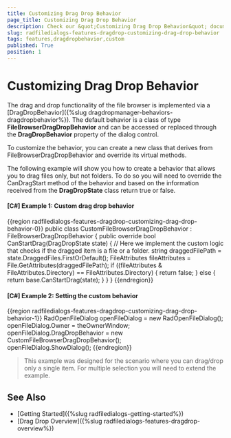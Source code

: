 ```yaml
---
title: Customizing Drag Drop Behavior
page_title: Customizing Drag Drop Behavior
description: Check our &quot;Customizing Drag Drop Behavior&quot; documentation article for the RadFileDialogs WPF control.
slug: radfiledialogs-features-dragdrop-customizing-drag-drop-behavior
tags: features,dragdropbehavior,custom
published: True
position: 1
---
```


# Customizing Drag Drop Behavior

The drag and drop functionality of the file browser is implemented via a [DragDropBehavior]({%slug dragdropmanager-behaviors-dragdropbehavior%}). The default behavior is a class of type __FileBrowserDragDropBehavior__ and can be accessed or replaced through the __DragDropBehavior__ property of the dialog control.

To customize the behavior, you can create a new class that derives from FileBrowserDragDropBehavior and override its virtual methods. 

The following example will show you how to create a behavior that allows you to drag files only, but not folders. To do so you will need to override the CanDragStart method of the behavior and based on the information received from the __DragDropState__ class return true or false.

#### __[C#] Example 1: Custom drag drop behavior__ 
{{region radfiledialogs-features-dragdrop-customizing-drag-drop-behavior-0}}
	public class CustomFileBrowserDragDropBehavior : FileBrowserDragDropBehavior
	{
		public override bool CanStartDrag(DragDropState state)
		{
			// Here we implement the custom logic that checks if the dragged item is a file or a folder.
			string draggedFilePath = state.DraggedFiles.FirstOrDefault();
			FileAttributes fileAttributes = File.GetAttributes(draggedFilePath);
			if ((fileAttributes & FileAttributes.Directory) == FileAttributes.Directory)
			{
				return false;
			}
			else
			{
				return base.CanStartDrag(state);
			}
		}
	}
{{endregion}}

#### __[C#] Example 2: Setting the custom behavior__
{{region radfiledialogs-features-dragdrop-customizing-drag-drop-behavior-1}}
	RadOpenFileDialog openFileDialog = new RadOpenFileDialog();
	openFileDialog.Owner = theOwnerWindow;
	openFileDialog.DragDropBehavior = new CustomFileBrowserDragDropBehavior();	
	openFileDialog.ShowDialog();
{{endregion}}

> This example was designed for the scenario where you can drag/drop only a single item. For multiple selection you will need to extend the example.

## See Also  
* [Getting Started]({%slug radfiledialogs-getting-started%})
* [Drag Drop Overview]({%slug radfiledialogs-features-dragdrop-overview%})
